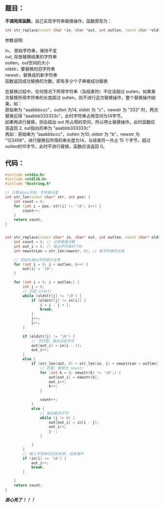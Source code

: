 ## 题目：

**不调用库函数**，自己实现字符串替换操作，函数原型为：

```cpp
int str_replace(const char *in, char *out, int outlen, const char *oldstr, const char *newstr);
```

参数说明:

in， 原始字符串，保持不变  
out, 存放替换结果的字符串  
outlen，out空间的大小  
oldstr，要替换的旧字符串  
newstr，替换成的新字符串  
函数返回成功替换的次数，即有多少个子串被成功替换  

在替换过程中，任何情况下所得字符串（及结束符）不应该超过 outlen，如果某次替换所得字符串的长度超过 outlen，则不进行这次替换操作，整个替换操作结束。如：  
原始串为 "aaabbbccc"，outlen 为14, oldstr 为 "c"，newstr 为 "333" 时，两次替换后得 "aaabbb333333c"，此时字符串占用空间为14字节。  
如果再进行替换，则会超出 out 所占用的空间，所以停止替换操作。此时函数应该返回 2, out指向的串为 "aaabbb333333c"  
再如：原始串为 "aaabbbccc"，outlen 为10, oldstr 为 "b"，newstr 为 "123456"，进行替换后所得的串长度为14，与结束符一共占 15 个字节，超过outlen的10字节，此时不进行替换，函数应该返回 0。

## 代码：

```cpp
#include <stdio.h>
#include <stdlib.h>
#include "dsstring.h"

// 计算从pos开始，字符串长度
int str_len(const char* str, int pos) {
    int count = 0;
    for (int i = pos; str[i] != '\0'; i++) {
        count++;
    }
    return count;
}


int str_replace(const char* in, char* out, int outlen, const char* oldstr, const char* newstr) {
    int count = 0; // 记录替换次数
    int out_i = 0; // 输出字符串的下标
    int newstrLen = str_len(newstr, 0); // 新字符串的长度

    // 初始化输出字符串为全零
    for (int i = 0; i < outlen; i++) {
        out[i] = '\0';
    }

    for (int i = 0; i < outlen;) {
        int j = 0;
        // 匹配 oldstr
        while (oldstr[j] != '\0') {
            if (oldstr[j] != in[i]) {
                i = i - j + 1;
                break;
            }
            j++;
            i++;
        }

        if (oldstr[j] != '\0') {
            // 不匹配，输出当前字符
            out[out_i] = in[i - 1];
            out_i++;
        }
        else {
            if (str_len(out, 0) + str_len(in, i) + newstrLen < outlen) {
                // 匹配，替换为 newstr
                for (int k = 0; newstr[k] != '\0';) {
                    out[out_i] = newstr[k];
                    out_i++;
                    k++;
                }

                count++;
            }
            else {
                // 输出剩余字符
                while (j != 0) {
                    out[out_i] = in[i - j];
                    out_i++;
                    j--;
                }

            }
        }
        // 输入字符串已经到末尾，结束循环
        if (in[i] == '\0') {
            out_i++;
            break;
        }

    }
    return count;
}
```

***恶心死了！！！***


